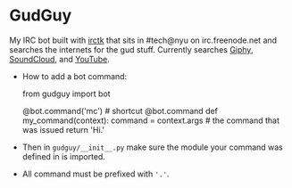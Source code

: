 # GudGuy

My IRC bot built with [irctk](https://github.com/maxcountryman/irctk) that sits in #tech@nyu on irc.freenode.net and searches the internets for the gud stuff.
Currently searches [Giphy](http://giphy.com), [SoundCloud](http://soundcloud.com), and [YouTube](http://youtube.com).

* How to add a bot command:


    from gudguy import bot

    @bot.command('mc')  # shortcut
    @bot.command
    def my_command(context):
        command = context.args  # the command that was issued
        return 'Hi.'


* Then in `gudguy/__init__.py` make sure the module your command was defined in is imported.
* All command must be prefixed with `'.'`.
